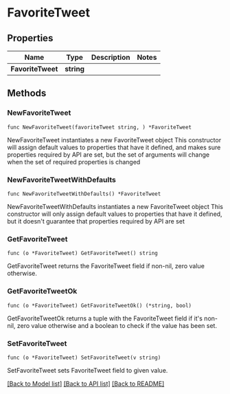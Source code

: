 # FavoriteTweet

## Properties

Name | Type | Description | Notes
------------ | ------------- | ------------- | -------------
**FavoriteTweet** | **string** |  | 

## Methods

### NewFavoriteTweet

`func NewFavoriteTweet(favoriteTweet string, ) *FavoriteTweet`

NewFavoriteTweet instantiates a new FavoriteTweet object
This constructor will assign default values to properties that have it defined,
and makes sure properties required by API are set, but the set of arguments
will change when the set of required properties is changed

### NewFavoriteTweetWithDefaults

`func NewFavoriteTweetWithDefaults() *FavoriteTweet`

NewFavoriteTweetWithDefaults instantiates a new FavoriteTweet object
This constructor will only assign default values to properties that have it defined,
but it doesn't guarantee that properties required by API are set

### GetFavoriteTweet

`func (o *FavoriteTweet) GetFavoriteTweet() string`

GetFavoriteTweet returns the FavoriteTweet field if non-nil, zero value otherwise.

### GetFavoriteTweetOk

`func (o *FavoriteTweet) GetFavoriteTweetOk() (*string, bool)`

GetFavoriteTweetOk returns a tuple with the FavoriteTweet field if it's non-nil, zero value otherwise
and a boolean to check if the value has been set.

### SetFavoriteTweet

`func (o *FavoriteTweet) SetFavoriteTweet(v string)`

SetFavoriteTweet sets FavoriteTweet field to given value.



[[Back to Model list]](../README.md#documentation-for-models) [[Back to API list]](../README.md#documentation-for-api-endpoints) [[Back to README]](../README.md)


